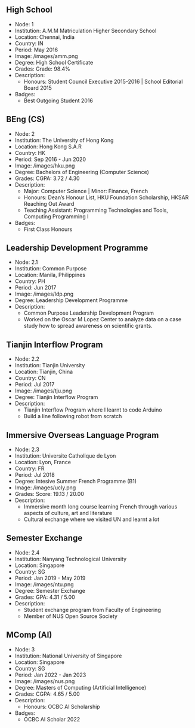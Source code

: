 ## High School

- Node: 1
- Institution: A.M.M Matriculation Higher Secondary School
- Location: Chennai, India
- Country: IN
- Period: May 2016
- Image: /images/amm.png
- Degree: High School Certificate
- Grades: Grade: 98.4%
- Description:
  - Honours: Student Council Executive 2015-2016 | School Editorial Board 2015
- Badges:
  - Best Outgoing Student 2016

## BEng (CS)

- Node: 2
- Institution: The University of Hong Kong
- Location: Hong Kong S.A.R
- Country: HK
- Period: Sep 2016 - Jun 2020
- Image: /images/hku.png
- Degree: Bachelors of Engineering (Computer Science)
- Grades: CGPA: 3.72 / 4.30
- Description:
  - Major: Computer Science | Minor: Finance, French
  - Honours: Dean’s Honour List, HKU Foundation Scholarship, HKSAR Reaching Out Award
  - Teaching Assistant: Programming Technologies and Tools, Computing Programming I
- Badges:
  - First Class Honours

## Leadership Development Programme

- Node: 2.1
- Institution: Common Purpose
- Location: Manila, Philippines
- Country: PH
- Period: Jun 2017
- Image: /images/ldp.png
- Degree: Leadership Development Programme
- Description:
  - Common Purpose Leadership Development Program
  - Worked on the Oscar M Lopez Center to analyze data on a case study how to spread awareness on scientific grants.

## Tianjin Interflow Program

- Node: 2.2
- Institution: Tianjin University
- Location: Tianjin, China
- Country: CN
- Period: Jul 2017
- Image: /images/tju.png
- Degree: Tianjin Interflow Program
- Description:
  - Tianjin Interflow Program where I learnt to code Arduino
  - Build a line following robot from scratch


## Immersive Overseas Language Program

- Node: 2.3
- Institution: Universite Catholique de Lyon
- Location: Lyon, France
- Country: FR
- Period: Jul 2018
- Degree: Intesive Summer French Programme (B1)
- Image: /images/ucly.png
- Grades: Score: 19.13 / 20.00
- Description:
  - Immersive month long course learning French through various aspects of culture, art and literature
  - Cultural exchange where we visited UN and learnt a lot

## Semester Exchange

- Node: 2.4
- Institution: Nanyang Technological University
- Location: Singapore
- Country: SG
- Period: Jan 2019 - May 2019
- Image: /images/ntu.png
- Degree: Semester Exchange
- Grades: GPA: 4.31 / 5.00
- Description:
  - Student exchange program from Faculty of Engineering
  - Member of NUS Open Source Society

## MComp (AI)

- Node: 3
- Institution: National University of Singapore
- Location: Singapore
- Country: SG
- Period: Jan 2022 - Jan 2023
- Image: /images/nus.png
- Degree: Masters of Computing (Artificial Intelligence)
- Grades: CGPA: 4.65 / 5.00
- Description: 
  - Honours: OCBC AI Scholarship
- Badges:
  - OCBC AI Scholar 2022